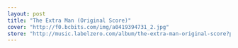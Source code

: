 ```yaml
---
layout: post
title: "The Extra Man (Original Score)"
cover: "http://f0.bcbits.com/img/a0419394731_2.jpg"
store: "http://music.labelzero.com/album/the-extra-man-original-score?pk=170"
---
```

